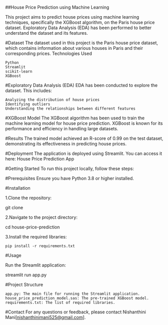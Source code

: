 ##House Price Prediction using Machine Learning

This project aims to predict house prices using machine learning techniques, specifically the XGBoost algorithm, on the Paris house price dataset. Exploratory Data Analysis (EDA) has been performed to better understand the dataset and its features.

#Dataset
The dataset used in this project is the Paris house price dataset, which contains information about various houses in Paris and their corresponding prices.
Technologies Used

    Python
    Streamlit
    scikit-learn
    XGBoost

#Exploratory Data Analysis (EDA)
EDA has been conducted to explore the dataset. This includes:

    Analyzing the distribution of house prices
    Identifying outliers
    Understanding the relationships between different features

#XGBoost Model
The XGBoost algorithm has been used to train the machine learning model for house price prediction. XGBoost is known for its performance and efficiency in handling large datasets.

#Results
The trained model achieved an R-score of 0.99 on the test dataset, demonstrating its effectiveness in predicting house prices.

#Deployment
The application is deployed using Streamlit. You can access it here: House Price Prediction App


#Getting Started
To run this project locally, follow these steps:

#Prerequisites
Ensure you have Python 3.8 or higher installed.

#Installation

1.Clone the repository:

git clone <repository-url>

2.Navigate to the project directory:

cd house-price-prediction

3.Install the required libraries:

    pip install -r requirements.txt

#Usage

Run the Streamlit application:

streamlit run app.py

#Project Structure

    app.py: The main file for running the Streamlit application.
    house_price_prediction_model.sas: The pre-trained XGBoost model.
    requirements.txt: The list of required libraries.

#Contact
For any questions or feedback, please contact Nishanthini Mani[nishanthinimani525@gmail.com].